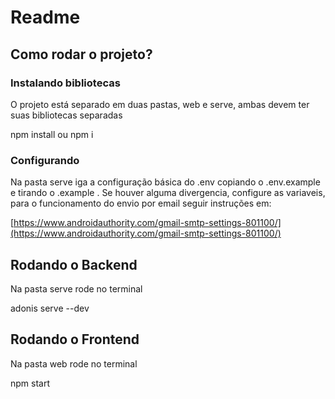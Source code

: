 # Readme

## Como rodar o projeto?

### Instalando bibliotecas

O projeto está separado em duas pastas, web e serve, ambas devem ter suas bibliotecas separadas

npm install ou npm i

### Configurando

Na pasta serve iga a configuração básica do .env copiando o .env.example e tirando o .example . Se houver alguma divergencia, configure as variaveis, para o funcionamento do envio por email seguir instruções em:

[https://www.androidauthority.com/gmail-smtp-settings-801100/](https://www.androidauthority.com/gmail-smtp-settings-801100/)

## Rodando o Backend

Na pasta serve rode no terminal

adonis serve --dev

## Rodando o Frontend

Na pasta web rode no terminal

npm start